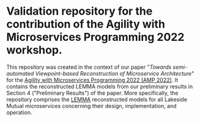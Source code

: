 # Validation repository for the contribution of the Agility with Microservices Programming 2022 workshop. 

This repository was created in the context of our paper "*Towards semi-automated Viewpoint-based Reconstruction of Microservice Architecture*" for  the [Agility with Microservices Programming 2022 (AMP 2022)](https://amp.fe.up.pt/2022/). It contains the reconstructed LEMMA models from our preliminary results in Section 4 ("Preliminary Results") of the paper. More specifically, the repository comprises the [LEMMA](https://github.com/SeelabFhdo/lemma) reconstructed models for all Lakeside Mutual microservices concerning their design, implementation, and operation. 